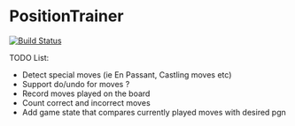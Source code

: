 # PositionTrainer

[![Build Status](https://travis-ci.org/gdimitris/PositionTrainer.svg?branch=master)](https://travis-ci.org/gdimitris/PositionTrainer)

TODO List:

- Detect special moves (ie En Passant, Castling moves etc)
- Support do/undo for moves ?
- Record moves played on the board
- Count correct and incorrect moves
- Add game state that compares currently played moves with desired pgn
